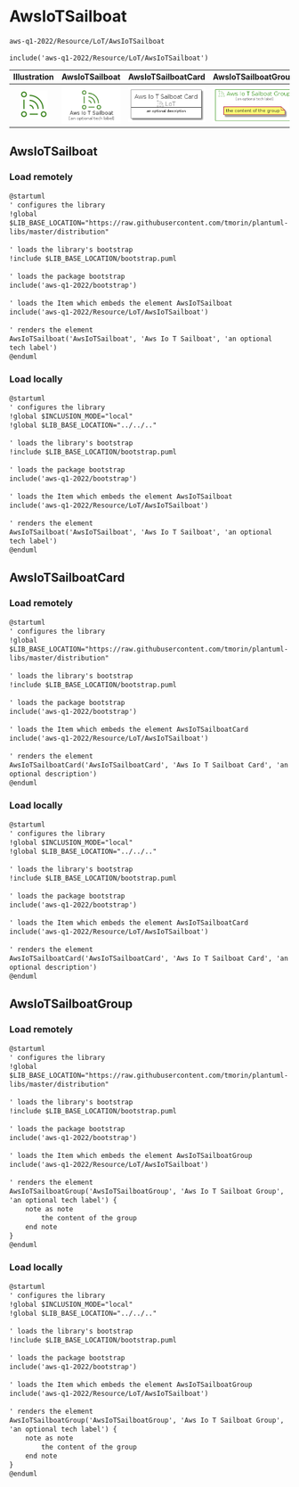 # AwsIoTSailboat


```text
aws-q1-2022/Resource/LoT/AwsIoTSailboat
```

```text
include('aws-q1-2022/Resource/LoT/AwsIoTSailboat')
```



| Illustration | AwsIoTSailboat | AwsIoTSailboatCard | AwsIoTSailboatGroup |
| :---: | :---: | :---: | :---: |
| ![illustration for Illustration](../../../aws-q1-2022/Resource/LoT/AwsIoTSailboat.png) | ![illustration for AwsIoTSailboat](../../../aws-q1-2022/Resource/LoT/AwsIoTSailboat.Local.png) | ![illustration for AwsIoTSailboatCard](../../../aws-q1-2022/Resource/LoT/AwsIoTSailboatCard.Local.png) | ![illustration for AwsIoTSailboatGroup](../../../aws-q1-2022/Resource/LoT/AwsIoTSailboatGroup.Local.png) |




## AwsIoTSailboat

### Load remotely
```plantuml
@startuml
' configures the library
!global $LIB_BASE_LOCATION="https://raw.githubusercontent.com/tmorin/plantuml-libs/master/distribution"

' loads the library's bootstrap
!include $LIB_BASE_LOCATION/bootstrap.puml

' loads the package bootstrap
include('aws-q1-2022/bootstrap')

' loads the Item which embeds the element AwsIoTSailboat
include('aws-q1-2022/Resource/LoT/AwsIoTSailboat')

' renders the element
AwsIoTSailboat('AwsIoTSailboat', 'Aws Io T Sailboat', 'an optional tech label')
@enduml
```

### Load locally
```plantuml
@startuml
' configures the library
!global $INCLUSION_MODE="local"
!global $LIB_BASE_LOCATION="../../.."

' loads the library's bootstrap
!include $LIB_BASE_LOCATION/bootstrap.puml

' loads the package bootstrap
include('aws-q1-2022/bootstrap')

' loads the Item which embeds the element AwsIoTSailboat
include('aws-q1-2022/Resource/LoT/AwsIoTSailboat')

' renders the element
AwsIoTSailboat('AwsIoTSailboat', 'Aws Io T Sailboat', 'an optional tech label')
@enduml
```

## AwsIoTSailboatCard

### Load remotely
```plantuml
@startuml
' configures the library
!global $LIB_BASE_LOCATION="https://raw.githubusercontent.com/tmorin/plantuml-libs/master/distribution"

' loads the library's bootstrap
!include $LIB_BASE_LOCATION/bootstrap.puml

' loads the package bootstrap
include('aws-q1-2022/bootstrap')

' loads the Item which embeds the element AwsIoTSailboatCard
include('aws-q1-2022/Resource/LoT/AwsIoTSailboat')

' renders the element
AwsIoTSailboatCard('AwsIoTSailboatCard', 'Aws Io T Sailboat Card', 'an optional description')
@enduml
```

### Load locally
```plantuml
@startuml
' configures the library
!global $INCLUSION_MODE="local"
!global $LIB_BASE_LOCATION="../../.."

' loads the library's bootstrap
!include $LIB_BASE_LOCATION/bootstrap.puml

' loads the package bootstrap
include('aws-q1-2022/bootstrap')

' loads the Item which embeds the element AwsIoTSailboatCard
include('aws-q1-2022/Resource/LoT/AwsIoTSailboat')

' renders the element
AwsIoTSailboatCard('AwsIoTSailboatCard', 'Aws Io T Sailboat Card', 'an optional description')
@enduml
```

## AwsIoTSailboatGroup

### Load remotely
```plantuml
@startuml
' configures the library
!global $LIB_BASE_LOCATION="https://raw.githubusercontent.com/tmorin/plantuml-libs/master/distribution"

' loads the library's bootstrap
!include $LIB_BASE_LOCATION/bootstrap.puml

' loads the package bootstrap
include('aws-q1-2022/bootstrap')

' loads the Item which embeds the element AwsIoTSailboatGroup
include('aws-q1-2022/Resource/LoT/AwsIoTSailboat')

' renders the element
AwsIoTSailboatGroup('AwsIoTSailboatGroup', 'Aws Io T Sailboat Group', 'an optional tech label') {
    note as note
        the content of the group
    end note
}
@enduml
```

### Load locally
```plantuml
@startuml
' configures the library
!global $INCLUSION_MODE="local"
!global $LIB_BASE_LOCATION="../../.."

' loads the library's bootstrap
!include $LIB_BASE_LOCATION/bootstrap.puml

' loads the package bootstrap
include('aws-q1-2022/bootstrap')

' loads the Item which embeds the element AwsIoTSailboatGroup
include('aws-q1-2022/Resource/LoT/AwsIoTSailboat')

' renders the element
AwsIoTSailboatGroup('AwsIoTSailboatGroup', 'Aws Io T Sailboat Group', 'an optional tech label') {
    note as note
        the content of the group
    end note
}
@enduml
```

